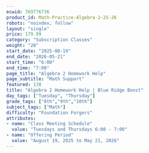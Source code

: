 ```yaml
---
ecwid: 769776736
product_id: Math-Practice-Algebra-2-25-26
robots: "noindex, follow"
layout: "single"
price: 179.99
category: "Subscription Classes"
weight: "28"
start_date: "2025-08-19"
end_date: "2026-05-21"
start_time: "6:00"
end_time: "7:00"
page_title: "Algebra 2 Homework Help"
page_subtitle: "Math Support"
featured: 138
title: "Algebra 2 Homework Help | Blue Ridge Boost"
day_tags: ["Tuesday", "Thursday"]
grade_tags: ["8th","9th","10th"]
subject_tags: ["Math"]
difficulty: "Foundation Forgers"
attributes:
- name: "Class Meeting Schedule"
  value: "Tuesdays and Thursdays 6:00 - 7:00"
- name: "Offering Period"
  value: "August 19, 2025 to May 21, 2026"
---
```

